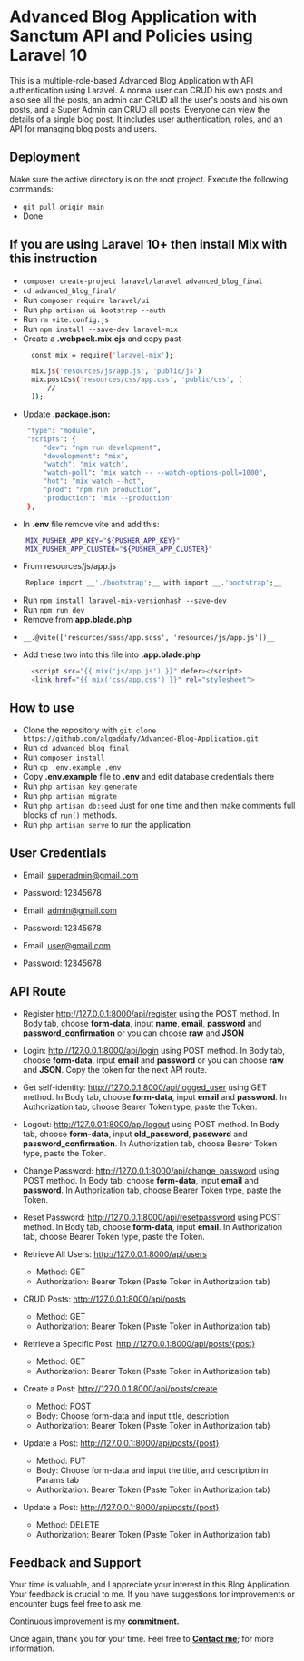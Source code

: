 # Advanced Blog Application with Sanctum API and Policies using Laravel 10

This is a multiple-role-based Advanced Blog Application with API authentication using Laravel. A normal user can CRUD his own posts and also see all the posts, an admin can CRUD all the user's posts and his own posts, and a Super Admin can CRUD all posts. Everyone can view the details of a single blog post. It includes user authentication, roles, and an API for managing blog posts and users.

## Deployment
Make sure the active directory is on the root project. Execute the following commands:
- `git pull origin main`
- Done

## If you are using Laravel 10+ then install Mix with this instruction

- `composer create-project laravel/laravel advanced_blog_final`
- `cd advanced_blog_final/`
- Run `composer require laravel/ui`
- Run `php artisan ui bootstrap --auth`
- Run `rm vite.config.js`
- Run `npm install --save-dev laravel-mix`
- Create a __.webpack.mix.cjs__ and copy past-
  ```bash
    const mix = require('laravel-mix');

    mix.js('resources/js/app.js', 'public/js')
    mix.postCss('resources/css/app.css', 'public/css', [
        //
    ]);
  ```
- Update __.package.json:__
   ```bash
    "type": "module",
    "scripts": {
        "dev": "npm run development",
        "development": "mix",
        "watch": "mix watch",
        "watch-poll": "mix watch -- --watch-options-poll=1000",
        "hot": "mix watch --hot",
        "prod": "npm run production",
        "production": "mix --production"
    },
    ```
- In __.env__ file remove vite and add this:
```bash
    MIX_PUSHER_APP_KEY="${PUSHER_APP_KEY}"
    MIX_PUSHER_APP_CLUSTER="${PUSHER_APP_CLUSTER}"
```
- From resources/js/app.js
```bash
    Replace import __'./bootstrap';__ with import __.'bootstrap';__
```
- Run `npm install laravel-mix-versionhash --save-dev`
- Run `npm run dev`
- Remove from __app.blade.php__
-     __.@vite(['resources/sass/app.scss', 'resources/js/app.js'])__
- Add these two into this file into __.app.blade.php__
  ```bash
    <script src="{{ mix('js/app.js') }}" defer></script>
    <link href="{{ mix('css/app.css') }}" rel="stylesheet">
  ```

## How to use

- Clone the repository with `git clone https://github.com/algaddafy/Advanced-Blog-Application.git`
- Run `cd advanced_blog_final`
- Run `composer install`
- Run `cp .env.example .env`
- Copy __.env.example__ file to __.env__ and edit database credentials there
- Run `php artisan key:generate`
- Run `php artisan migrate`
- Run `php artisan db:seed` Just for one time and then make comments full blocks of `run()` methods.
- Run `php artisan serve` to run the application

## User Credentials

- Email: superadmin@gmail.com
- Password: 12345678

- Email: admin@gmail.com
- Password: 12345678

- Email: user@gmail.com
- Password: 12345678

## API Route

- Register http://127.0.0.1:8000/api/register using the POST method. In Body tab, choose __form-data__, input __name__, __email__, __password__ and __password_confirmation__ or you can choose __raw__ and __JSON__

- Login: http://127.0.0.1:8000/api/login using POST method. In Body tab, choose __form-data__, input __email__ and __password__ or you can choose __raw__ and __JSON__. Copy the token for the next API route.

- Get self-identity: http://127.0.0.1:8000/api/logged_user using GET method. In Body tab, choose __form-data__, input __email__ and __password__. In Authorization tab, choose Bearer Token type, paste the Token.

- Logout: http://127.0.0.1:8000/api/logout using POST method. In Body tab, choose __form-data__, input __old_password__, __password__ and __password_confirmation__. In Authorization tab, choose Bearer Token type, paste the Token.

- Change Password: http://127.0.0.1:8000/api/change_password using POST method. In Body tab, choose __form-data__, input __email__ and __password__. In Authorization tab, choose Bearer Token type, paste the Token.

- Reset Password: http://127.0.0.1:8000/api/resetpassword using POST method. In Body tab, choose __form-data__, input __email__. In Authorization tab, choose Bearer Token type, paste the Token.

- Retrieve All Users: http://127.0.0.1:8000/api/users
    - Method: GET
    - Authorization: Bearer Token (Paste Token in Authorization tab)

- CRUD Posts: http://127.0.0.1:8000/api/posts
    - Method: GET
    - Authorization: Bearer Token (Paste Token in Authorization tab)

- Retrieve a Specific Post: http://127.0.0.1:8000/api/posts/{post}
    - Method: GET
    - Authorization: Bearer Token (Paste Token in Authorization tab)

- Create a Post: http://127.0.0.1:8000/api/posts/create
    - Method: POST
    - Body: Choose form-data and input title, description
    - Authorization: Bearer Token (Paste Token in Authorization tab)

- Update a Post: http://127.0.0.1:8000/api/posts/{post}
    - Method: PUT
    - Body: Choose form-data and input the title, and description in Params tab
    - Authorization: Bearer Token (Paste Token in Authorization tab)

- Update a Post: http://127.0.0.1:8000/api/posts/{post}
    - Method: DELETE
    - Authorization: Bearer Token (Paste Token in Authorization tab)
## Feedback and Support
Your time is valuable, and I appreciate your interest in this Blog Application. Your feedback is crucial to me. If you have suggestions for improvements or encounter bugs feel free to ask me.

Continuous improvement is my __commitment.__

Once again, thank you for your time. Feel free to **[Contact me](https://www.linkedin.com/in/algaddafy/)**; for more information. 
